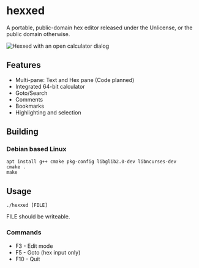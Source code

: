# hexxed

A portable, public-domain hex editor released under the Unlicense, or the public domain otherwise.

![Hexxed with an open calculator dialog](https://i.imgur.com/66jwWmv.png)

## Features

* Multi-pane: Text and Hex pane (Code planned)
* Integrated 64-bit calculator
* Goto/Search
* Comments
* Bookmarks
* Highlighting and selection

## Building

### Debian based Linux

    apt install g++ cmake pkg-config libglib2.0-dev libncurses-dev
    cmake .
    make

## Usage

    ./hexxed [FILE]

FILE should be writeable.

### Commands

* F3 - Edit mode
* F5 - Goto (hex input only)
* F10 - Quit
